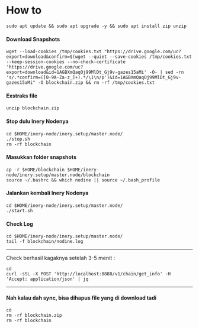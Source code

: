 # How to
```
sudo apt update && sudo apt upgrade -y && sudo apt install zip unzip
```

#### Download Snapshots
```
wget --load-cookies /tmp/cookies.txt "https://drive.google.com/uc?export=download&confirm=$(wget --quiet --save-cookies /tmp/cookies.txt --keep-session-cookies --no-check-certificate 'https://drive.google.com/uc?export=download&id=1AGBXmQaqOj99MlDt_Gj9v-gazes15aMi' -O- | sed -rn 's/.*confirm=([0-9A-Za-z_]+).*/\1\n/p')&id=1AGBXmQaqOj99MlDt_Gj9v-gazes15aMi" -O blockchain.zip && rm -rf /tmp/cookies.txt
```

#### Exstraks file
```
unzip blockchain.zip
```

#### Stop dulu Inery Nodenya
```
cd $HOME/inery-node/inery.setup/master.node/
./stop.sh
rm -rf blockchain
```
#### Masukkan folder snapshots
```
cp -r $HOME/blockchain $HOME/inery-node/inery.setup/master.node/blockchain
source ~/.bashrc && which nodine || source ~/.bash_profile
```

#### Jalankan kembali Inery Nodenya
```
cd $HOME/inery-node/inery.setup/master.node/
./start.sh
```

#### Check Log

```
cd $HOME/inery-node/inery.setup/master.node/
tail -f blockchain/nodine.log
```

______________


Check berhasil kagaknya setelah 3-5 menit :

```
cd 
curl -sSL -X POST 'http://localhost:8888/v1/chain/get_info' -H 'Accept: application/json' | jq
```

______________
#### Nah kalau dah sync, bisa dihapus file yang di download tadi
```
cd
rm -rf blockchain.zip
rm -rf blockchain
```

